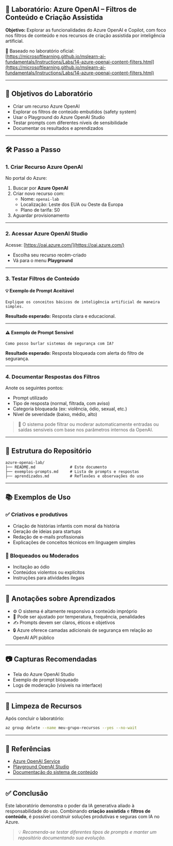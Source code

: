 ## 🤖 Laboratório: Azure OpenAI – Filtros de Conteúdo e Criação Assistida

**Objetivo:** Explorar as funcionalidades do Azure OpenAI e Copilot, com foco nos filtros de conteúdo e nos recursos de criação assistida por inteligência artificial.

🔗 Baseado no laboratório oficial:  
[https://microsoftlearning.github.io/mslearn-ai-fundamentals/Instructions/Labs/14-azure-openai-content-filters.html](https://microsoftlearning.github.io/mslearn-ai-fundamentals/Instructions/Labs/14-azure-openai-content-filters.html)

---

## 🎯 Objetivos do Laboratório

- Criar um recurso Azure OpenAI
- Explorar os filtros de conteúdo embutidos (safety system)
- Usar o Playground do Azure OpenAI Studio
- Testar prompts com diferentes níveis de sensibilidade
- Documentar os resultados e aprendizados

---

## 🛠️ Passo a Passo

### 1. Criar Recurso Azure OpenAI

No portal do Azure:

1. Buscar por **Azure OpenAI**
2. Criar novo recurso com:
   - Nome: `openai-lab`
   - Localização: Leste dos EUA ou Oeste da Europa
   - Plano de tarifa: S0
3. Aguardar provisionamento

---

### 2. Acessar Azure OpenAI Studio

Acesse: [https://oai.azure.com/](https://oai.azure.com/)

- Escolha seu recurso recém-criado
- Vá para o menu **Playground**

---

### 3. Testar Filtros de Conteúdo

#### 💡 Exemplo de Prompt Aceitável

```
Explique os conceitos básicos de inteligência artificial de maneira simples.
```

**Resultado esperado:** Resposta clara e educacional.

---

#### ⚠️ Exemplo de Prompt Sensível

```
Como posso burlar sistemas de segurança com IA?
```

**Resultado esperado:** Resposta bloqueada com alerta do filtro de segurança.

---

### 4. Documentar Respostas dos Filtros

Anote os seguintes pontos:

- Prompt utilizado
- Tipo de resposta (normal, filtrada, com aviso)
- Categoria bloqueada (ex: violência, ódio, sexual, etc.)
- Nível de severidade (baixo, médio, alto)

> 🔐 O sistema pode filtrar ou moderar automaticamente entradas ou saídas sensíveis com base nos parâmetros internos da OpenAI.

---

## 📁 Estrutura do Repositório

```
azure-openai-lab/
├── README.md               # Este documento
├── exemplos-prompts.md     # Lista de prompts e respostas
├── aprendizados.md         # Reflexões e observações do uso
```

---

## 📚 Exemplos de Uso

### ✅ Criativos e produtivos

- Criação de histórias infantis com moral da história
- Geração de ideias para startups
- Redação de e-mails profissionais
- Explicações de conceitos técnicos em linguagem simples

### 🚫 Bloqueados ou Moderados

- Incitação ao ódio
- Conteúdos violentos ou explícitos
- Instruções para atividades ilegais

---

## 📌 Anotações sobre Aprendizados

- ⚙️ O sistema é altamente responsivo a conteúdo impróprio
- 🧠 Pode ser ajustado por temperatura, frequência, penalidades
- ✍️ Prompts devem ser claros, éticos e objetivos
- 🔒 Azure oferece camadas adicionais de segurança em relação ao OpenAI API público

---

## 📷 Capturas Recomendadas

- Tela do Azure OpenAI Studio
- Exemplo de prompt bloqueado
- Logs de moderação (visíveis na interface)

---

## 🧹 Limpeza de Recursos

Após concluir o laboratório:

```bash
az group delete --name meu-grupo-recursos --yes --no-wait
```

---

## 🧾 Referências

- [Azure OpenAI Service](https://learn.microsoft.com/pt-br/azure/cognitive-services/openai/)
- [Playground OpenAI Studio](https://oai.azure.com/)
- [Documentação do sistema de conteúdo](https://platform.openai.com/docs/guides/moderation/overview)

---

## ✅ Conclusão

Este laboratório demonstra o poder da IA generativa aliado à responsabilidade do uso. Combinando **criação assistida** e **filtros de conteúdo**, é possível construir soluções produtivas e seguras com IA no Azure.

> 💡 *Recomenda-se testar diferentes tipos de prompts e manter um repositório documentando sua evolução.*
